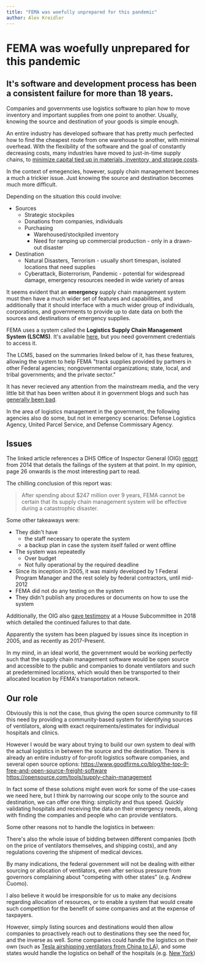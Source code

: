 ```yaml
---
title: "FEMA was woefully unprepared for this pandemic"
author: Alex Kreidler
---
```


# FEMA was woefully unprepared for this pandemic

## It's software and development process has been a consistent failure for more than 18 years.

Companies and governments use logistics software to plan how to move inventory and important supplies from one point to another. Usually, knowing the source and destination of your goods is simple enough.

An entire industry has developed software that has pretty much perfected how to find the cheapest route from one warehouse to another, with minimal overhead. With the flexibility of the software and the goal of constantly decreasing costs, many industries have moved to just-in-time supply chains, to [minimize capital tied up in materials, inventory, and storage costs](https://www.ups-scs.com/solutions/white_papers/wp_JIT.pdf).

In the context of emegencies, however, supply chain management becomes a much a trickier issue. Just knowing the source and destination becomes much more difficult.

Depending on the situation this could involve:

- Sources
  - Strategic stockpiles
  - Donations from companies, individuals
  - Purchasing
    - Warehoused/stockpiled inventory
    - Need for ramping up commercial production - only in a drawn-out disaster
- Destination
  - Natural Disasters, Terrorism - usually short timespan, isolated locations that need supplies
  - Cyberattack, Bioterrorism, Pandemic - potential for widespread damage, emergency resources needed in wide variety of areas

It seems evident that an **emergency** supply chain management system must then have a much wider set of features and capabilities, and additionally that it should interface with a much wider group of individuals, corporations, and governments to provide up to date data on both the sources and destinations of emergency supplies.

FEMA uses a system called the **Logistics Supply Chain Management System (LSCMS)**. It's available [here](https://lscms.fema.gov/), but you need government credentials to access it.

The LCMS, based on the summaries linked below of it, has these features, allowing the system to help FEMA "track supplies provided by partners in other Federal agencies; nongovernmental organizations; state, local, and tribal governments; and the private sector."

It has never recieved any attention from the mainstream media, and the very little bit that has been written about it in government blogs and such has [generally been bad](https://fcw.com/articles/2014/10/02/fema-logistics-management.aspx).

In the area of logistics management in the government, the following agencies also do some, but not in emergency scenarios: Defense Logistics Agency, United Parcel Service, and Defense Commissary Agency.

## Issues

The linked article references a DHS Office of Inspector General (OIG) [report](https://www.oig.dhs.gov/assets/Mgmt/2014/OIG_14-151_Sep14.pdf) from 2014 that details the failings of the system at that point. In my opinion, page 26 onwards is the most interesting part to read.

The chilling conclusion of this report was:

> After spending about $247 million over 9 years, FEMA cannot be certain that its supply chain management system will be effective during a catastrophic disaster.

Some other takeaways were:

* They didn't have
  * the staff necessary to operate the system
  * a backup plan in case the system itself failed or went offline
* The system was repeatedly
  * Over budget
  * Not fully operational by the required deadline
* Since its inception in 2005, it was mainly developed by 1 Federal Program Manager and the rest solely by federal contractors, until mid-2012  
* FEMA did not do any testing on the system
* They didn't publish any procedures or documents on how to use the system

Additionally, the OIG also [gave testimony](https://docs.house.gov/meetings/HM/HM12/20180725/108605/HHRG-115-HM12-Wstate-KellyJ-20180725.pdf) at a House Subcommittee in 2018 which detailed the continued failures to that date.

Apparently the system has been plagued by issues since its inception in 2005, and as
recently as 2017-Present.

In my mind, in an ideal world, the government would be working perfectly such
that the supply chain management software would be open source and accessible to
the public and companies to donate ventilators and such at predetermined
locations, which would then be transported to their allocated location by FEMA's
transportation network.

## Our role

Obviously this is not the case, thus giving the open source community to fill
this need by providing a community-based system for identifying sources of
ventilators, along with exact requirements/estimates for individual hospitals
and clinics.

However I would be wary about trying to build our own system to deal with the
actual logistics in between the source and the destination. There is already an
entire industry of for-profit logistics software companies, and several open
source options:
https://www.goodfirms.co/blog/the-top-9-free-and-open-source-freight-software
https://opensource.com/tools/supply-chain-management

In fact some of these solutions might even work for some of the use-cases we
need here, but I think by narrowing our scope only to the source and
destination, we can offer one thing: simplicity and thus speed. Quickly
validating hospitals and receiving the data on their emergency needs, along with
finding the companies and people who can provide ventilators.

Some other reasons not to handle the logistics in between:

There's also the whole issue of bidding between different companies (both on the
price of ventilators themselves, and shipping costs), and any regulations
covering the shipment of medical devices.

By many indications, the federal government will not be dealing with either
sourcing or allocation of ventilators, even after serious pressure from
governors complaining about "competing with other states" (e.g. Andrew Cuomo).

I also believe it would be irresponsible for us to make any decisions regarding
allocation of resources, or to enable a system that would create such
competition for the benefit of some companies and at the expense of taxpayers.

However, simply listing sources and destinations would then allow companies to
proactively reach out to destinations they see the need for, and the inverse as
well. Some companies could handle the logistics on their own (such as
[Tesla airshipping ventilators from China to LA](https://www.usatoday.com/story/money/cars/2020/03/24/elon-musk-ventilators-tesla-coronavirus-covid-19-spacex/2905980001/)),
and some states would handle the logistics on behalf of the hospitals (e.g.
[New York](https://www1.nyc.gov/site/em/about/divisions-units.page))
